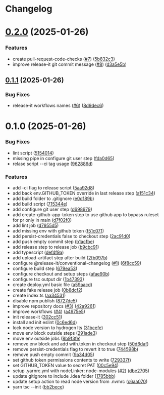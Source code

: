 # Changelog

# [0.2.0](https://github.com/gladiuscode/github-actions-playground/compare/0.1.1...0.2.0) (2025-01-26)


### Features

* create pull-request-code-checks ([#7](https://github.com/gladiuscode/github-actions-playground/issues/7)) ([5b832c3](https://github.com/gladiuscode/github-actions-playground/commit/5b832c3d0146e63280a409474052bc0a7f8cf8b9))
* improve release-it git commit message ([#8](https://github.com/gladiuscode/github-actions-playground/issues/8)) ([d3a5e5b](https://github.com/gladiuscode/github-actions-playground/commit/d3a5e5bcc322846ead4b6e48766bbb14a5483612))

## [0.1.1](https://github.com/gladiuscode/github-actions-playground/compare/0.1.0...0.1.1) (2025-01-26)


### Bug Fixes

* release-it workflows names ([#6](https://github.com/gladiuscode/github-actions-playground/issues/6)) ([8d9dec6](https://github.com/gladiuscode/github-actions-playground/commit/8d9dec64f989a339c83a9f5669b952d78b10ddef))

# 0.1.0 (2025-01-26)


### Bug Fixes

* lint script ([5154014](https://github.com/gladiuscode/github-actions-playground/commit/51540142c8b6a077212081e4170ac9a7aa055298))
* missing pipe in configure git user step ([fda0d65](https://github.com/gladiuscode/github-actions-playground/commit/fda0d65d853bb8912e66184ec72dff67fcc8f126))
* relase script --ci tag usage ([962886d](https://github.com/gladiuscode/github-actions-playground/commit/962886dfac7ba196a0c6357687e65c8ad1ea5ca5))


### Features

* add -ci flag to release script ([5aa92d8](https://github.com/gladiuscode/github-actions-playground/commit/5aa92d80257240a4ad0cf96aee1624595fd80eb3))
* add back env.GITHUB_TOKEN override in last release step ([a151c34](https://github.com/gladiuscode/github-actions-playground/commit/a151c345b18f4ac30e89d3defc228be4f817c07c))
* add build folder to .gitignore ([e0d189b](https://github.com/gladiuscode/github-actions-playground/commit/e0d189b4f9a9d421fba04a006ce92a462e335535))
* add build script ([715344e](https://github.com/gladiuscode/github-actions-playground/commit/715344edc56c3e766ff7c11cc9deb7b6b7659b0c))
* add configure git user step ([d698979](https://github.com/gladiuscode/github-actions-playground/commit/d6989798c7054b79de111c844d0ea81fac6bcc66))
* add create-github-app-token step to use github app to bypass ruleset for pr only in main ([d7f02f0](https://github.com/gladiuscode/github-actions-playground/commit/d7f02f06721e701e71df7057c049756d160b4335))
* add lint job ([d7955d5](https://github.com/gladiuscode/github-actions-playground/commit/d7955d56f67c963a114f6cf2e2591f2bb4f4016e))
* add missing env with github token ([f51c071](https://github.com/gladiuscode/github-actions-playground/commit/f51c071452e5392f88f650134319a7fadbfcf6ee))
* add persist-credentials false to checkout step ([2ac91d0](https://github.com/gladiuscode/github-actions-playground/commit/2ac91d0e639754f2230d515c03337ab0e9701496))
* add push empty commit step ([b1acfbe](https://github.com/gladiuscode/github-actions-playground/commit/b1acfbe0d2926c9b337859d70977c215ffd366ed))
* add release step to release job ([b9cbc91](https://github.com/gladiuscode/github-actions-playground/commit/b9cbc913a7e3407345c3c8a75106dd1f183572dc))
* add typescript ([def4f9a](https://github.com/gladiuscode/github-actions-playground/commit/def4f9a1157216b19955b1ff6daf4996f810f2d0))
* add upload-artifact step after build ([2fb097b](https://github.com/gladiuscode/github-actions-playground/commit/2fb097bef3390f4b14522bcf4789ea5224635617))
* configure @release-it/conventional-changelog ([#1](https://github.com/gladiuscode/github-actions-playground/issues/1)) ([6f8cc59](https://github.com/gladiuscode/github-actions-playground/commit/6f8cc597a129ff0afbabf659cd3d0ffeaeffc650))
* configure build step ([679ea53](https://github.com/gladiuscode/github-actions-playground/commit/679ea5355c8097e36f87f61c5abab35320590d14))
* configure checkout and setup steps ([afae90b](https://github.com/gladiuscode/github-actions-playground/commit/afae90b071e6eed7baab67315a4a660d05b0584a))
* configure tsc output dir ([1b47393](https://github.com/gladiuscode/github-actions-playground/commit/1b47393674ad555259ced5ca301ac530872aa9f8))
* create deploy.yml basic file ([a59aacd](https://github.com/gladiuscode/github-actions-playground/commit/a59aacd4c6d60b60f9a5aeaa7d3725fdd1c1d69f))
* create fake release job ([0b8dcf2](https://github.com/gladiuscode/github-actions-playground/commit/0b8dcf2120d34156dfade4774fe03f7df29214c3))
* create index.ts ([aa34531](https://github.com/gladiuscode/github-actions-playground/commit/aa3453167557324b42de3d6048910157dc19789f))
* disable npm publish ([8727de5](https://github.com/gladiuscode/github-actions-playground/commit/8727de5948d440cbb61801ca94b8db95d61ab42a))
* improve repository docs ([#3](https://github.com/gladiuscode/github-actions-playground/issues/3)) ([42a9261](https://github.com/gladiuscode/github-actions-playground/commit/42a92618006c128a7dff74455e74604198300584))
* improve workflows ([#4](https://github.com/gladiuscode/github-actions-playground/issues/4)) ([a4975e5](https://github.com/gladiuscode/github-actions-playground/commit/a4975e5bbc668fe304e212e4f817fc356903e621))
* init release-it ([302cc51](https://github.com/gladiuscode/github-actions-playground/commit/302cc5147e4a6b15f58f8c1af67c556d33906beb))
* install and init eslint ([0c6ed6d](https://github.com/gladiuscode/github-actions-playground/commit/0c6ed6df758b65874a6c5c28031f025f28e14aec))
* lock node version to hydrogen lts ([31bcefe](https://github.com/gladiuscode/github-actions-playground/commit/31bcefe179563786ac426c9ca052f9e5b5b144d0))
* move env block outside steps ([291ade3](https://github.com/gladiuscode/github-actions-playground/commit/291ade35031948c580682165e3de282742e18d20))
* move env outside jobs ([8b9f3fe](https://github.com/gladiuscode/github-actions-playground/commit/8b9f3fe7ec07ba94c81413a60803f1bef83dad8e))
* remove env block and add with.token in checkout step ([50d6daf](https://github.com/gladiuscode/github-actions-playground/commit/50d6dafddd54b70c6f345cea16606e6aa6ec90ee))
* remove persist-credentials flag to revert it to true ([744598b](https://github.com/gladiuscode/github-actions-playground/commit/744598bb96f1d18903a4d081558d35426025e6c8))
* remove push empty commit ([9a34d05](https://github.com/gladiuscode/github-actions-playground/commit/9a34d05b9de3a40fcde737b1f18a7a0be808db63))
* set github token permissions contents to write ([729337f](https://github.com/gladiuscode/github-actions-playground/commit/729337f37074ec3af28d53a0efcf9a749bcda2be))
* set GITHUB_TOKEN value to secret PAT ([00c5e94](https://github.com/gladiuscode/github-actions-playground/commit/00c5e9499aefc8198ccc80959a1d5c058f345369))
* setup .yarnrc.yml with nodeLinker: node-modules ([#2](https://github.com/gladiuscode/github-actions-playground/issues/2)) ([dbe2705](https://github.com/gladiuscode/github-actions-playground/commit/dbe2705cb01e4e03c6f0f55f3e34d4e594ae1076))
* update gitignore to include .idea folder ([1785bbb](https://github.com/gladiuscode/github-actions-playground/commit/1785bbbc6b767237581b2ef62460aeb77436c29e))
* update setup action to read node version from .nvmrc ([c6aa070](https://github.com/gladiuscode/github-actions-playground/commit/c6aa070e1ad1b3c5afa4885b58b5fd92c13b52c5))
* yarn tsc --init ([bb2bece](https://github.com/gladiuscode/github-actions-playground/commit/bb2bece8b654358deade68770c2338042f435fcb))
